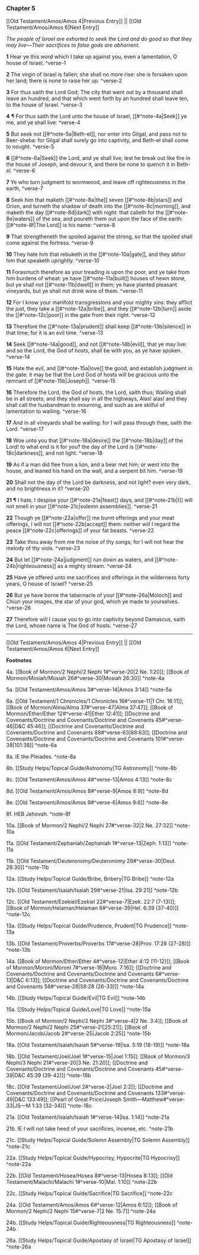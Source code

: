 ### Chapter 5

[[Old Testament/Amos/Amos 4|Previous Entry]]  ||  [[Old Testament/Amos/Amos 6|Next Entry]]

*The people of Israel are exhorted to seek the Lord and do good so that they may live—Their sacrifices to false gods are abhorrent.*

**1**  Hear ye this word which I take up against you, even a lamentation, O house of Israel. ^verse-1

**2**  The virgin of Israel is fallen; she shall no more rise: she is forsaken upon her land; there is none to raise her up. ^verse-2

**3**  For thus saith the Lord God; The city that went out by a thousand shall leave an hundred, and that which went forth by an hundred shall leave ten, to the house of Israel. ^verse-3

**4**  ¶ For thus saith the Lord unto the house of Israel, [[#^note-4a|Seek]] ye me, and ye shall live: ^verse-4

**5**  But seek not [[#^note-5a|Beth-el]], nor enter into Gilgal, and pass not to Beer-sheba: for Gilgal shall surely go into captivity, and Beth-el shall come to nought. ^verse-5

**6**  [[#^note-6a|Seek]] the Lord, and ye shall live; lest he break out like fire in the house of Joseph, and devour it, and there be none to quench it in Beth-el. ^verse-6

**7**  Ye who turn judgment to wormwood, and leave off righteousness in the earth, ^verse-7

**8**  Seek him that maketh [[#^note-8a|the]] seven [[#^note-8b|stars]] and Orion, and turneth the shadow of death into the [[#^note-8c|morning]], and maketh the day [[#^note-8d|dark]] with night: that calleth for the [[#^note-8e|waters]] of the sea, and poureth them out upon the face of the earth: [[#^note-8f|The Lord]] is his name: ^verse-8

**9**  That strengtheneth the spoiled against the strong, so that the spoiled shall come against the fortress. ^verse-9

**10**  They hate him that rebuketh in the [[#^note-10a|gate]], and they abhor him that speaketh uprightly. ^verse-10

**11**  Forasmuch therefore as your treading is upon the poor, and ye take from him burdens of wheat: ye have [[#^note-11a|built]] houses of hewn stone, but ye shall not [[#^note-11b|dwell]] in them; ye have planted pleasant vineyards, but ye shall not drink wine of them. ^verse-11

**12**  For I know your manifold transgressions and your mighty sins: they afflict the just, they take a [[#^note-12a|bribe]], and they [[#^note-12b|turn]] aside the [[#^note-12c|poor]] in the gate from their right. ^verse-12

**13**  Therefore the [[#^note-13a|prudent]] shall keep [[#^note-13b|silence]] in that time; for it is an evil time. ^verse-13

**14**  Seek [[#^note-14a|good]], and not [[#^note-14b|evil]], that ye may live: and so the Lord, the God of hosts, shall be with you, as ye have spoken. ^verse-14

**15**  Hate the evil, and [[#^note-15a|love]] the good, and establish judgment in the gate: it may be that the Lord God of hosts will be gracious unto the remnant of [[#^note-15b|Joseph]]. ^verse-15

**16**  Therefore the Lord, the God of hosts, the Lord, saith thus; Wailing shall be in all streets; and they shall say in all the highways, Alas! alas! and they shall call the husbandman to mourning, and such as are skilful of lamentation to wailing. ^verse-16

**17**  And in all vineyards shall be wailing: for I will pass through thee, saith the Lord. ^verse-17

**18**  Woe unto you that [[#^note-18a|desire]] the [[#^note-18b|day]] of the Lord! to what end is it for you? the day of the Lord is [[#^note-18c|darkness]], and not light. ^verse-18

**19**  As if a man did flee from a lion, and a bear met him; or went into the house, and leaned his hand on the wall, and a serpent bit him. ^verse-19

**20**  Shall not the day of the Lord be darkness, and not light? even very dark, and no brightness in it? ^verse-20

**21**  ¶ I hate, I despise your [[#^note-21a|feast]] days, and [[#^note-21b|I]] will not smell in your [[#^note-21c|solemn assemblies]]. ^verse-21

**22**  Though ye [[#^note-22a|offer]] me burnt offerings and your meat offerings, I will not [[#^note-22b|accept]] them: neither will I regard the peace [[#^note-22c|offerings]] of your fat beasts. ^verse-22

**23**  Take thou away from me the noise of thy songs; for I will not hear the melody of thy viols. ^verse-23

**24**  But let [[#^note-24a|judgment]] run down as waters, and [[#^note-24b|righteousness]] as a mighty stream. ^verse-24

**25**  Have ye offered unto me sacrifices and offerings in the wilderness forty years, O house of Israel? ^verse-25

**26**  But ye have borne the tabernacle of your [[#^note-26a|Moloch]] and Chiun your images, the star of your god, which ye made to yourselves. ^verse-26

**27**  Therefore will I cause you to go into captivity beyond Damascus, saith the Lord, whose name is The God of hosts. ^verse-27


---
[[Old Testament/Amos/Amos 4|Previous Entry]]  ||  [[Old Testament/Amos/Amos 6|Next Entry]]


**Footnotes**


4a. [[Book of Mormon/2 Nephi/2 Nephi 1#^verse-20|2 Ne. 1:20]]; [[Book of Mormon/Mosiah/Mosiah 26#^verse-30|Mosiah 26:30]] ^note-4a

5a. [[Old Testament/Amos/Amos 3#^verse-14|Amos 3:14]] ^note-5a

6a. [[Old Testament/1 Chronicles/1 Chronicles 16#^verse-11|1 Chr. 16:11]]; [[Book of Mormon/Alma/Alma 37#^verse-47|Alma 37:47]]; [[Book of Mormon/Ether/Ether 12#^verse-41|Ether 12:41]]; [[Doctrine and Covenants/Doctrine and Covenants/Doctrine and Covenants 45#^verse-46|D&C 45:46]]; [[Doctrine and Covenants/Doctrine and Covenants/Doctrine and Covenants 88#^verse-63|88:63]]; [[Doctrine and Covenants/Doctrine and Covenants/Doctrine and Covenants 101#^verse-38|101:38]] ^note-6a

8a. IE the Pleiades. ^note-8a

8b. [[Study Helps/Topical Guide/Astronomy|TG Astronomy]] ^note-8b

8c. [[Old Testament/Amos/Amos 4#^verse-13|Amos 4:13]] ^note-8c

8d. [[Old Testament/Amos/Amos 8#^verse-9|Amos 8:9]] ^note-8d

8e. [[Old Testament/Amos/Amos 9#^verse-6|Amos 9:6]] ^note-8e

8f. HEB Jehovah. ^note-8f

10a. [[Book of Mormon/2 Nephi/2 Nephi 27#^verse-32|2 Ne. 27:32]] ^note-10a

11a. [[Old Testament/Zephaniah/Zephaniah 1#^verse-13|Zeph. 1:13]] ^note-11a

11b. [[Old Testament/Deuteronomy/Deuteronomy 28#^verse-30|Deut. 28:30]] ^note-11b

12a. [[Study Helps/Topical Guide/Bribe, Bribery|TG Bribe]] ^note-12a

12b. [[Old Testament/Isaiah/Isaiah 29#^verse-21|Isa. 29:21]] ^note-12b

12c. [[Old Testament/Ezekiel/Ezekiel 22#^verse-7|Ezek. 22:7 (7-13)]]; [[Book of Mormon/Helaman/Helaman 6#^verse-39|Hel. 6:39 (37-40)]] ^note-12c

13a. [[Study Helps/Topical Guide/Prudence, Prudent|TG Prudence]] ^note-13a

13b. [[Old Testament/Proverbs/Proverbs 17#^verse-28|Prov. 17:28 (27-28)]] ^note-13b

14a. [[Book of Mormon/Ether/Ether 4#^verse-12|Ether 4:12 (11-12)]]; [[Book of Mormon/Moroni/Moroni 7#^verse-16|Moro. 7:16]]; [[Doctrine and Covenants/Doctrine and Covenants/Doctrine and Covenants 6#^verse-13|D&C 6:13]]; [[Doctrine and Covenants/Doctrine and Covenants/Doctrine and Covenants 58#^verse-28|58:28 (26-33)]] ^note-14a

14b. [[Study Helps/Topical Guide/Evil|TG Evil]] ^note-14b

15a. [[Study Helps/Topical Guide/Love|TG Love]] ^note-15a

15b. [[Book of Mormon/2 Nephi/2 Nephi 3#^verse-4|2 Ne. 3:4]]; [[Book of Mormon/2 Nephi/2 Nephi 25#^verse-21|25:21]]; [[Book of Mormon/Jacob/Jacob 2#^verse-25|Jacob 2:25]] ^note-15b

18a. [[Old Testament/Isaiah/Isaiah 5#^verse-19|Isa. 5:19 (18-19)]] ^note-18a

18b. [[Old Testament/Joel/Joel 1#^verse-15|Joel 1:15]]; [[Book of Mormon/3 Nephi/3 Nephi 21#^verse-20|3 Ne. 21:20]]; [[Doctrine and Covenants/Doctrine and Covenants/Doctrine and Covenants 45#^verse-39|D&C 45:39 (39-42)]] ^note-18b

18c. [[Old Testament/Joel/Joel 2#^verse-2|Joel 2:2]]; [[Doctrine and Covenants/Doctrine and Covenants/Doctrine and Covenants 133#^verse-49|D&C 133:49]]; [[Pearl of Great Price/Joseph Smith—Matthew#^verse-33|JS—M 1:33 (32-34)]] ^note-18c

21a. [[Old Testament/Isaiah/Isaiah 1#^verse-14|Isa. 1:14]] ^note-21a

21b. IE I will not take heed of your sacrifices, incense, etc. ^note-21b

21c. [[Study Helps/Topical Guide/Solemn Assembly|TG Solemn Assembly]] ^note-21c

22a. [[Study Helps/Topical Guide/Hypocrisy, Hypocrite|TG Hypocrisy]] ^note-22a

22b. [[Old Testament/Hosea/Hosea 8#^verse-13|Hosea 8:13]]; [[Old Testament/Malachi/Malachi 1#^verse-10|Mal. 1:10]] ^note-22b

22c. [[Study Helps/Topical Guide/Sacrifice|TG Sacrifice]] ^note-22c

24a. [[Old Testament/Amos/Amos 6#^verse-12|Amos 6:12]]; [[Book of Mormon/2 Nephi/2 Nephi 15#^verse-7|2 Ne. 15:7]] ^note-24a

24b. [[Study Helps/Topical Guide/Righteousness|TG Righteousness]] ^note-24b

26a. [[Study Helps/Topical Guide/Apostasy of Israel|TG Apostasy of Israel]] ^note-26a